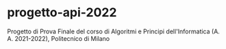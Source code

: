 # progetto-api-2022
Progetto di Prova Finale del corso di Algoritmi e Principi dell'Informatica (A. A. 2021-2022), Politecnico di Milano
